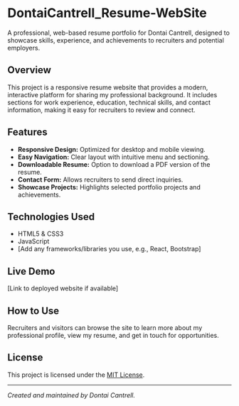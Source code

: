 # DontaiCantrell_Resume-WebSite

A professional, web-based resume portfolio for Dontai Cantrell, designed to showcase skills, experience, and achievements to recruiters and potential employers.

## Overview

This project is a responsive resume website that provides a modern, interactive platform for sharing my professional background. It includes sections for work experience, education, technical skills, and contact information, making it easy for recruiters to review and connect.

## Features

- **Responsive Design:** Optimized for desktop and mobile viewing.
- **Easy Navigation:** Clear layout with intuitive menu and sectioning.
- **Downloadable Resume:** Option to download a PDF version of the resume.
- **Contact Form:** Allows recruiters to send direct inquiries.
- **Showcase Projects:** Highlights selected portfolio projects and achievements.

## Technologies Used

- HTML5 & CSS3
- JavaScript
- [Add any frameworks/libraries you use, e.g., React, Bootstrap]

## Live Demo

[Link to deployed website if available]

## How to Use

Recruiters and visitors can browse the site to learn more about my professional profile, view my resume, and get in touch for opportunities.

## License

This project is licensed under the [MIT License](LICENSE).

---

*Created and maintained by Dontai Cantrell.*
